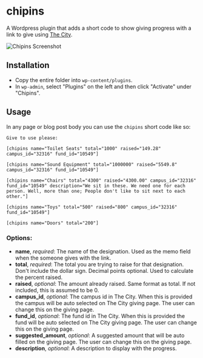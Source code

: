 # chipins

A Wordpress plugin that adds a short code to show giving progress with a link to give using [The City](http://www.onthecity.org).

![Chipins Screenshot](http://f.cl.ly/items/1B0l1L0p1k301i2f1n3F/Screen%20Shot%202013-07-24%20at%201.50.46%20PM.png)

## Installation

- Copy the entire folder into `wp-content/plugins`.
- In `wp-admin`, select "Plugins" on the left and then click "Activate" under "Chipins".

## Usage

In any page or blog post body you can use the `chipins` short code like so:

    Give to use please:
    
    [chipins name="Toilet Seats" total="1000" raised="149.28" campus_id="32316" fund_id="10549"]
    
    [chipins name="Sound Equipment" total="1000000" raised="5549.8" campus_id="32316" fund_id="10549"]
    
    [chipins name="Chairs" total="4300" raised="4300.00" campus_id="32316" fund_id="10549" description="We sit in these. We need one for each person. Well, more than one; People don't like to sit next to each other."]
    
    [chipins name="Toys" total="500" raised="800" campus_id="32316" fund_id="10549"]
    
    [chipins name="Doors" total="200"]

### Options:

- **name**, *required*: The name of the designation. Used as the memo field when the someone gives with the link.
- **total**, *required*: The total you are trying to raise for that designation. Don't include the dollar sign. Decimal points optional. Used to calculate the percent raised.
- **raised**, *optional*: The amount already raised. Same format as total. If not included, this is assumed to be 0.
- **campus_id**, *optional*: The campus id in The City. When this is provided the campus will be auto selected on The City giving page. The user can change this on the giving page.
- **fund_id**, *optional*: The fund id in The City. When this is provided the fund will be auto selected on The City giving page. The user can change this on the giving page.
- **suggested_amount**, *optional*: A suggested amount that will be auto filled on the giving page. The user can change this on the giving page.
- **description**, *optional*: A description to display with the progress.
